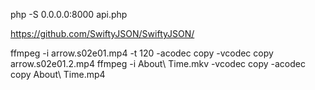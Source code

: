 php -S 0.0.0.0:8000 api.php

https://github.com/SwiftyJSON/SwiftyJSON/

ffmpeg -i arrow.s02e01.mp4 -t 120 -acodec copy -vcodec copy arrow.s02e01.2.mp4
ffmpeg -i About\ Time.mkv -vcodec copy -acodec copy About\ Time.mp4